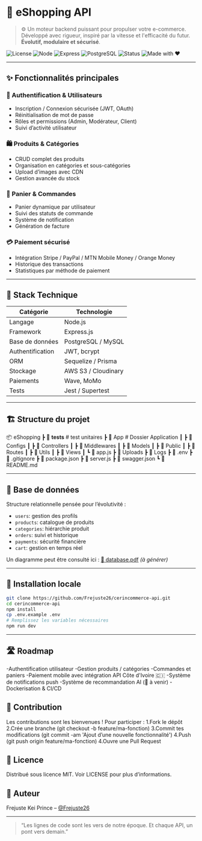 # 🛒 eShopping API

> ⚙️ Un moteur backend puissant pour propulser votre e-commerce. Développé avec rigueur, inspiré par la vitesse et l'efficacité du futur. **Évolutif, modulaire et sécurisé**.

![License](https://img.shields.io/github/license/Frejuste26/cerincommerce-api?style=flat-square)
![Node](https://img.shields.io/badge/Node.js-18.x-green?style=flat-square&logo=node.js)
![Express](https://img.shields.io/badge/Express.js-4.x-black?style=flat-square&logo=express)
![PostgreSQL](https://img.shields.io/badge/PostgreSQL-15-blue?style=flat-square&logo=postgresql)
![Status](https://img.shields.io/badge/Stable-yes-brightgreen?style=flat-square)
![Made with ❤️](https://img.shields.io/badge/Made%20with-%E2%9D%A4-red?style=flat-square)

---

## ✨ Fonctionnalités principales

### 🔐 Authentification & Utilisateurs
- Inscription / Connexion sécurisée (JWT, OAuth)
- Réinitialisation de mot de passe
- Rôles et permissions (Admin, Modérateur, Client)
- Suivi d’activité utilisateur

### 🛍️ Produits & Catégories
- CRUD complet des produits
- Organisation en catégories et sous-catégories
- Upload d’images avec CDN
- Gestion avancée du stock

### 🧺 Panier & Commandes
- Panier dynamique par utilisateur
- Suivi des statuts de commande
- Système de notification
- Génération de facture

### 💳 Paiement sécurisé
- Intégration Stripe / PayPal / MTN Mobile Money / Orange Money
- Historique des transactions
- Statistiques par méthode de paiement

---

## 🧠 Stack Technique

| Catégorie        | Technologie         |
|------------------|---------------------|
| Langage          | Node.js             |
| Framework        | Express.js          |
| Base de données  | PostgreSQL / MySQL  |
| Authentification | JWT, bcrypt         |
| ORM              | Sequelize / Prisma  |
| Stockage         | AWS S3 / Cloudinary |
| Paiements        | Wave, MoMo          |
| Tests            | Jest / Supertest    |

---

## 🏗️ Structure du projet

📦 eShopping
┣ 📂 __tests__  # test unitaires
┣ 📂 App        # Dossier Application
┃  ┣ 📂 Configs
┃  ┣ 📂 Controllers
┃  ┣ 📂 Middlewares
┃  ┣ 📂 Models
┃  ┣ 📂 Public
┃  ┣ 📂 Routes
┃  ┣ 📂 Utils
┃  ┣ 📂 Views
┃  ┗ 📜 app.js
┣ 📂 Uploads
┣ 📂 Logs
┣ 📜 .env
┣ 📜 .gitignore
┣ 📜 package.json
┣ 📜 server.js
┣ 📜 swagger.json
┗ 📜 README.md


---

## 🧬 Base de données

Structure relationnelle pensée pour l’évolutivité :

- `users`: gestion des profils
- `products`: catalogue de produits
- `categories`: hiérarchie produit
- `orders`: suivi et historique
- `payments`: sécurité financière
- `cart`: gestion en temps réel

Un diagramme peut être consulté ici : [📄 database.pdf](./database.pdf) *(à générer)*

---

## 🚀 Installation locale

```bash
git clone https://github.com/Frejuste26/cerincommerce-api.git
cd cerincommerce-api
npm install
cp .env.example .env
# Remplissez les variables nécessaires
npm run dev
```

---
## 🛣️ Roadmap

 -Authentification utilisateur
 -Gestion produits / catégories
 -Commandes et paniers
 -Paiement mobile avec intégration API Côte d'Ivoire 🇨🇮
 -Système de notifications push
 -Système de recommandation AI (🚀 à venir)
 -Dockerisation & CI/CD

## 🤝 Contribution

Les contributions sont les bienvenues ! Pour participer :
1.Fork le dépôt
2.Crée une branche (git checkout -b feature/ma-fonction)
3.Commit tes modifications (git commit -am 'Ajout d’une nouvelle fonctionnalité')
4.Push (git push origin feature/ma-fonction)
4.Ouvre une Pull Request

## 📜 Licence

Distribué sous licence MIT. Voir LICENSE pour plus d’informations.

## 👑 Auteur
Frejuste Kei Prince – [@Frejuste26](https://github.com/Frejuste26/)

---

> “Les lignes de code sont les vers de notre époque. Et chaque API, un pont vers demain.”
